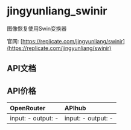 # jingyunliang_swinir

图像恢复使用Swin变换器

官网: [https://replicate.com/jingyunliang/swinir](https://replicate.com/jingyunliang/swinir)

## API文档



## API价格

| OpenRouter | APIhub |
|:---|:---|
| input: - output: - | input: - output: - |
